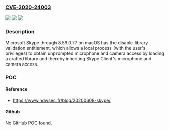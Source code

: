 ### [CVE-2020-24003](https://cve.mitre.org/cgi-bin/cvename.cgi?name=CVE-2020-24003)
![](https://img.shields.io/static/v1?label=Product&message=n%2Fa&color=blue)
![](https://img.shields.io/static/v1?label=Version&message=n%2Fa&color=blue)
![](https://img.shields.io/static/v1?label=Vulnerability&message=n%2Fa&color=brighgreen)

### Description

Microsoft Skype through 8.59.0.77 on macOS has the disable-library-validation entitlement, which allows a local process (with the user's privileges) to obtain unprompted microphone and camera access by loading a crafted library and thereby inheriting Skype Client's microphone and camera access.

### POC

#### Reference
- https://www.hdwsec.fr/blog/20200608-skype/

#### Github
No GitHub POC found.

